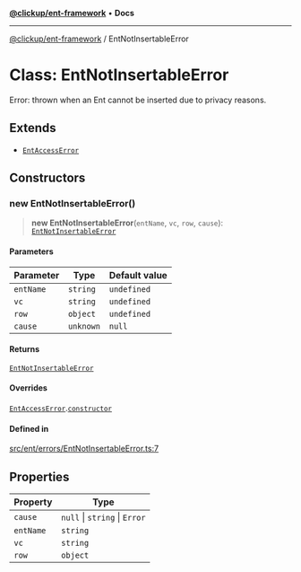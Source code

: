 [**@clickup/ent-framework**](../README.md) • **Docs**

***

[@clickup/ent-framework](../globals.md) / EntNotInsertableError

# Class: EntNotInsertableError

Error: thrown when an Ent cannot be inserted due to privacy reasons.

## Extends

- [`EntAccessError`](EntAccessError.md)

## Constructors

### new EntNotInsertableError()

> **new EntNotInsertableError**(`entName`, `vc`, `row`, `cause`): [`EntNotInsertableError`](EntNotInsertableError.md)

#### Parameters

| Parameter | Type | Default value |
| ------ | ------ | ------ |
| `entName` | `string` | `undefined` |
| `vc` | `string` | `undefined` |
| `row` | `object` | `undefined` |
| `cause` | `unknown` | `null` |

#### Returns

[`EntNotInsertableError`](EntNotInsertableError.md)

#### Overrides

[`EntAccessError`](EntAccessError.md).[`constructor`](EntAccessError.md#constructors)

#### Defined in

[src/ent/errors/EntNotInsertableError.ts:7](https://github.com/clickup/ent-framework/blob/master/src/ent/errors/EntNotInsertableError.ts#L7)

## Properties

| Property | Type |
| ------ | ------ |
| `cause` | `null` \| `string` \| `Error` |
| `entName` | `string` |
| `vc` | `string` |
| `row` | `object` |

